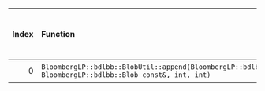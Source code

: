 |   Index | Function                                                                                                     |   Difference in number of lines |   Function size difference in bytes | Disassembly                                                             |   Number of lines in `assume` build |   Number of bytes in `assume` build |   Number of lines in `none` build |   Number of bytes in `none` build |
|--------:|:-------------------------------------------------------------------------------------------------------------|--------------------------------:|------------------------------------:|:------------------------------------------------------------------------|------------------------------------:|------------------------------------:|----------------------------------:|----------------------------------:|
|       0 | `BloombergLP::bdlbb::BlobUtil::append(BloombergLP::bdlbb::Blob*, BloombergLP::bdlbb::Blob const&, int, int)` |                              -1 |                                   0 | [Assumed](0.assume.s.txt), [Ignored](0.none.s.txt), [Diff](0.diff.html) |                                 512 |                             4301168 |                               512 |                           4300608 |